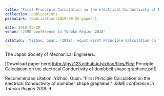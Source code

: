 ```yaml
---
title: "First Principle Calculation on the electrical Conductivity of Dumbbell-Shape Graphene Nano-Ribbon"
collection: publications
permalink: /publication/2019-09-20-paper-1

date: 2018-09-20
venue: 'JSME conference in Tohoku Region 2018'

citation: 'Yizhao, Guan. (2018). &quot;First Principle Calculation on the electrical Conductivity of dumbbell shape graphene.&quot; <i>JSME conference in Tohoku Region</i>. 9.'
---
```

The Japan Society of Mechanical Engineers.

[Download paper here](http://lgyz123.github.io/yizhao/files/First Principle Calculation on the electrical Conductivity of dumbbell shape graphene.pdf)

Recommended citation: Yizhao, Guan. "First Principle Calculation on the electrical Conductivity of dumbbell shape graphene." <i>JSME conference in Tohoku Region 2018</i>. 9.
